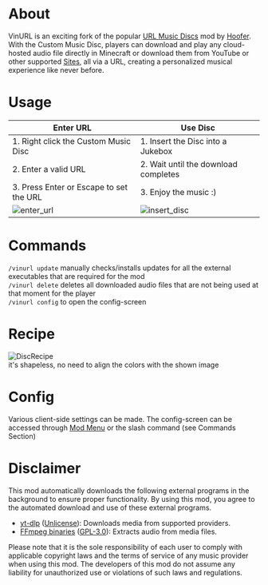 # About

VinURL is an exciting fork of the popular [URL Music Discs](https://modrinth.com/mod/url-music-discs) mod by [Hoofer](https://github.com/HooferDevelops). 
With the Custom Music Disc, players can download and play any cloud-hosted audio file directly in Minecraft or download
them from YouTube or other supported [Sites](https://github.com/yt-dlp/yt-dlp/blob/master/supportedsites.md), all via a URL, creating a personalized musical experience like never before.

# Usage

| **Enter URL**                                                                                  | **Use Disc**                                                                                       |
|------------------------------------------------------------------------------------------------|----------------------------------------------------------------------------------------------------|
| 1. Right click the Custom Music Disc                                                           | 1. Insert the Disc into a Jukebox                                                                  |
| 2. Enter a valid URL                                                                           | 2. Wait until the download completes                                                               |
| 3. Press Enter or Escape to set the URL                                                        | 3. Enjoy the music :)                                                                              |
| ![enter_url](https://github.com/Plompi/VinURL/blob/master/docs/.assets/enter_url.gif?raw=true) | ![insert_disc](https://github.com/Plompi/VinURL/blob/master/docs/.assets/insert_disc.gif?raw=true) |


# Commands

`/vinurl update` manually checks/installs updates for all the external executables that are required for the mod \
`/vinurl delete` deletes all downloaded audio files that are not being used at that moment for the player \
`/vinurl config` to open the config-screen

# Recipe

![DiscRecipe](https://cdn.modrinth.com/data/cached_images/92d30d4bd4cc1aa6a1294d50d2a0127b568380b5.png) \
it's shapeless, no need to align the colors with the shown image

# Config

Various client-side settings can be made. The config-screen can be accessed through [Mod Menu](https://modrinth.com/mod/modmenu) or the slash command (see
Commands Section)

# Disclaimer

This mod automatically downloads the following external programs in the background to ensure proper functionality. By using this mod, you agree to the automated download and use of these external programs.

- [yt-dlp](https://github.com/yt-dlp/yt-dlp) ([Unlicense](https://github.com/yt-dlp/yt-dlp/blob/master/LICENSE)): Downloads media from supported providers.
- [FFmpeg binaries](https://github.com/eugeneware/ffmpeg-static) ([GPL-3.0](https://github.com/eugeneware/ffmpeg-static/blob/master/LICENSE)): Extracts audio from media files.

Please note that it is the sole responsibility of each user to comply with applicable copyright laws and the terms of service of any music provider when using this mod. The developers of this mod do not assume any liability for unauthorized use or violations of such laws and regulations.